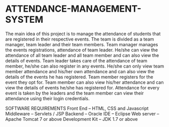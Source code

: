 # ATTENDANCE-MANAGEMENT-SYSTEM
The main idea of this project is to manage the attendance of students that are registered in their respective events. The team is divided as a team manager, team leader and their team members. Team manager manages the events registrations, attendance of team leader. He/she can view the attendance of all team leader and all team member and can also view the details of events. Team leader takes care of the attendance of team member, he/she can also register in any events. He/she can only view team member attendance and his/her own attendance and can also view the details of the events he has registered. Team member registers for the event they opt for. Team member can also view his/her attendance and can view the details of events he/she has registered for. Attendance for every event is taken by the leaders and the team member can view their attendance using their login credentials.

SOFTWARE REQUIREMENTS
Front End – HTML, CSS and Javascript
Middleware – Servlets / JSP
Backend – Oracle
IDE – Eclipse
Web server – Apache Tomcat 7 or above
Development Kit – JDK 1.7 or above 
